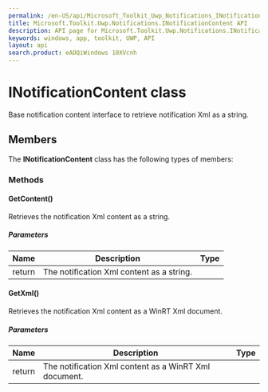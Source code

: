 ```yaml
---
permalink: /en-US/api/Microsoft_Toolkit_Uwp_Notifications_INotificationContent.htm
title: Microsoft.Toolkit.Uwp.Notifications.INotificationContent API 
description: API page for Microsoft.Toolkit.Uwp.Notifications.INotificationContent
keywords: windows, app, toolkit, UWP, API
layout: api
search.product: eADQiWindows 10XVcnh
---
```



# INotificationContent class

Base notification content interface to retrieve notification Xml as a string.

## Members

The **INotificationContent** class has the following types of members:

### Methods

#### GetContent()

Retrieves the notification Xml content as a string.

##### Parameters



| Name | Description | Type || --- | --- | --- || return |The notification Xml content as a string. |


#### GetXml()

Retrieves the notification Xml content as a WinRT Xml document.

##### Parameters



| Name | Description | Type || --- | --- | --- || return |The notification Xml content as a WinRT Xml document. |

